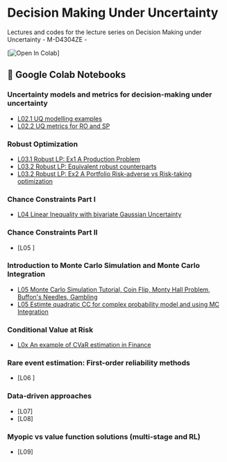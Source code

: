 # Decision Making Under Uncertainty 
Lectures and codes for the lecture series on Decision Making under Uncertainty -  M-D4304ZE - 


[![Open In Colab](https://colab.research.google.com/assets/colab-badge.svg)]


## 📌 Google Colab Notebooks


### Uncertainty models and metrics for decision-making under uncertainty

- [L02.1 UQ modelling examples](https://github.com/supsi-dacd-isaac/TeachDecisionMakingUncertainty/blob/main/L02/Modelling_examples_cvxhull_sets_parametric_non_parametric_prob.ipynb)
- [L02.2 UQ metrics for RO and SP](https://github.com/supsi-dacd-isaac/TeachDecisionMakingUncertainty/blob/main/L02/Metrics_for_UQ_and_optimization.ipynb)

### Robust Optimization

- [L03.1 Robust LP: Ex1 A Production Problem](https://github.com/supsi-dacd-isaac/TeachDecisionMakingUncertainty/blob/main/L03/ex1_robust_production_problem.ipynb)
- [L03.2 Robust LP: Equivalent robust counterparts](https://github.com/supsi-dacd-isaac/TeachDecisionMakingUncertainty/blob/main/L03/equivalence_of_robust_linear_counterparts.ipynb)    
- [L03.2 Robust LP: Ex2 A Portfolio Risk-adverse vs Risk-taking optimization](https://github.com/supsi-dacd-isaac/TeachDecisionMakingUncertainty/blob/main/L03/ex2_portfolio_risk_trade_off.ipynb)

### Chance Constraints Part I
 
- [L04 Linear Inequality with bivariate Gaussian Uncertainty](https://colab.research.google.com/github/supsi-dacd-isaac/TeachDecisionMakingUncertainty/blob/main/L04/CCP_feasibility_sets.ipynb)

### Chance Constraints Part II 
- [L05 ]
 
### Introduction to Monte Carlo Simulation and Monte Carlo Integration 
- [L05 Monte Carlo Simulation Tutorial, Coin Flip, Monty Hall Problem, Buffon's Needles, Gambling](https://colab.research.google.com/github/supsi-dacd-isaac/TeachDecisionMakingUncertainty/blob/main/L05_MC_simulation_examples.ipynb)
- [L05 Estimte quadratic CC for complex probability model and using MC Integration](https://colab.research.google.com/github/supsi-dacd-isaac/TeachDecisionMakingUncertainty/blob/main/L05/MC_reliability_estimation_quadratic_fun.ipynb)


### Conditional Value at Risk
- [L0x An example of CVaR estimation in Finance](https://colab.research.google.com/github/supsi-dacd-isaac/TeachDecisionMakingUncertainty/blob/main/L05/CVaR_finance_example.ipynb)


### Rare event estimation: First-order reliability methods
- [L06 ]

   
### Data-driven approaches
- [L07]
- [L08] 


### Myopic vs value function solutions    (multi-stage and RL)
- [L09] 

